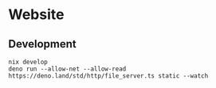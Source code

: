 # Website

## Development

```
nix develop 
deno run --allow-net --allow-read https://deno.land/std/http/file_server.ts static --watch
```
